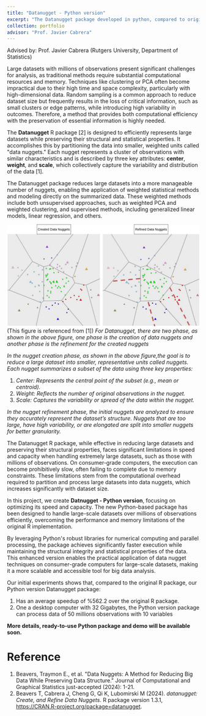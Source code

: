 ```yaml
---
title: "Datanugget - Python version"
excerpt: "The Datanugget package developed in python, compared to original Datanuget package implemented in R, the capacity and speed are improved by at least 500%<br/><img src='/images/datanugget_teaser.png'>"
collection: portfolio
advisor: "Prof. Javier Cabrera"
---
```


Advised by: Prof. Javier Cabrera (Rutgers University, Department of Statistics)

Large datasets with millions of observations present significant challenges for analysis, as traditional methods require substantial computational resources and memory. Techniques like clustering or PCA often become impractical due to their high time and space complexity, particularly with high-dimensional data. Random sampling is a common approach to reduce dataset size but frequently results in the loss of critical information, such as small clusters or edge patterns, while introducing high variability in outcomes. Therefore, a method that provides both computational efficiency with the preservation of essential information is highly needed.

The **Datanugget** R package [2] is designed to efficiently represents large datasets while preserving their structural and statistical properties. It accomplishes this by partitioning the data into smaller, weighted units called "data nuggets." Each nugget represents a cluster of observations with similar characteristics and is described by three key attributes: **center**, **weight**, and **scale**, which collectively capture the variability and distribution of the data [1].

The Datanugget package reduces large datasets into a more manageable number of nuggets, enabling the application of weighted statistical methods and modeling directly on the summarized data. These weighted methods include both unsupervised approaches, such as weighted PCA and weighted clustering, and supervised methods, including generalized linear models, linear regression, and others.

![Alt text](/images/datanugget_teaser.png "Optional Title") (This figure is referenced from [1])
*For Datanugget, there are two phase, as shown in the above figure, one phase is the creation of data nuggets and another phase is the refinement for the created nuggets*

*In the nugget creation phase, as shown in the above figure,the goal is to reduce a large dataset into smaller, representative units called nuggets. Each nugget summarizes a subset of the data using three key properties:*
1. *Center: Represents the central point of the subset (e.g., mean or centroid).*
2. *Weight: Reflects the number of original observations in the nugget.*
3. *Scale: Captures the variability or spread of the data within the nugget.*

*In the nugget refinement phase, the initial nuggets are analyzed to ensure they accurately represent the dataset’s structure. Nuggets that are too large, have high variability, or are elongated are split into smaller nuggets for better granularity.*

The Datanugget R package, while effective in reducing large datasets and preserving their structural properties, faces significant limitations in speed and capacity when handling extremely large datasets, such as those with millions of observations. On consumer-grade computers, the execution can become prohibitively slow, often failing to complete due to memory constraints. These limitations stem from the computational overhead required to partition and process large datasets into data nuggets, which increases significantly with dataset size.

In this project, we create **Datnugget - Python version**, focusing on optimizing its speed and capacity. The new Python-based package has been designed to handle large-scale datasets over millions of observations efficiently, overcoming the performance and memory limitations of the original R implementation. 

By leveraging Python's robust libraries for numerical computing and parallel processing, the package achieves significantly faster execution while maintaining the structural integrity and statistical properties of the data. This enhanced version enables the practical application of data nugget techniques on consumer-grade computers for large-scale datasets, making it a more scalable and accessible tool for big data analysis.

Our initial experiments shows that, compared to the original R package, our Python version Datanugget package:
1. Has an average speedup of %562.2 over the original R package. 
2. One a desktop computer with 32 Gigabytes, the Python version package can process data of 50 millions observations with 10 variables

**More details, ready-to-use Python package and demo will be available soon.**

Reference
======
1. Beavers, Traymon E., et al. "Data Nuggets: A Method for Reducing Big Data While Preserving Data Structure." Journal of Computational and Graphical Statistics just-accepted (2024): 1-21.
2. Beavers T, Cabrera J, Cheng G, Qi K, Lubomirski M (2024). _datanugget: Create, and Refine Data Nuggets_. R package version 1.3.1, <https://CRAN.R-project.org/package=datanugget>.